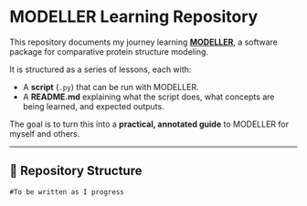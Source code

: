 # MODELLER Learning Repository

This repository documents my journey learning **[MODELLER](https://salilab.org/modeller/)**, a software package for comparative protein structure modeling.  

It is structured as a series of lessons, each with:
- A **script** (`.py`) that can be run with MODELLER.
- A **README.md** explaining what the script does, what concepts are being learned, and expected outputs.

The goal is to turn this into a **practical, annotated guide** to MODELLER for myself and others.

---

## 📂 Repository Structure
    #To be written as I progress
